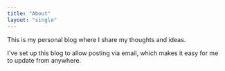 ```yaml
---
title: "About"
layout: "single"
---
```


This is my personal blog where I share my thoughts and ideas.

I've set up this blog to allow posting via email, which makes it easy for me to update from anywhere.

